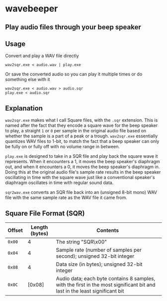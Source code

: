 # wavebeeper
Play audio files through your beep speaker
---

## Usage
Convert and play a WAV file directly
```
wav2sqr.exe < audio.wav | play.exe
```
Or save the converted audio so you can play it multiple times or do something else with it
```
wav2sqr.exe < audio.wav > audio.sqr
play.exe < audio.sqr
```
## Explanation
`wav2sqr.exe` makes what I call Square files, with the `.sqr` extension. This is named after the fact that they encode a square wave for the beep speaker to play, a straight `1` or `0` per sample in the original audio file based on whether the sample is a part of a peak or a trough. `wav2sqr.exe` essentially quantizes WAV files to 1-bit, to match the fact that a beep speaker can only be fully on or fully off with no volume range in between.

`play.exe` is designed to take in a SQR file and play back the square wave it represents. When it encounters a 1, it moves the beep speaker's diaphragm out, and when it encounters a 0, it moves the beep speaker's diaphragm in. Doing this at the original audio file's sample rate results in the beep speaker oscillating in time with the square wave just like a conventional speaker's diaphragm oscillates in time with regular sound data.

`sqr2wav.exe` converts an SQR file back into an (unsigned 8-bit mono) WAV file with the same sample rate as the WAV file it came from.

## Square File Format (SQR)
| Offset | Length (bytes) | Contents |
| ------ | -------------- | -------- |
| `0x00` | 4              | The string "SQR\x00" |
| `0x04` | 4              | Sample rate (number of samples per second); unsigned 32-bit integer |
| `0x08` | 4              | Data size (in bytes); unsigned 32-bit integer |
| `0x0C` | [0x08]         | Audio data; each byte contains 8 samples, with the first in the most significant bit and last in the least significant bit |
